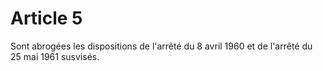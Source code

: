 # Article 5

Sont abrogées les dispositions de l'arrêté du 8 avril 1960 et de l'arrêté du 25 mai 1961 susvisés.
